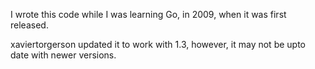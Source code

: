 I wrote this code while I was learning Go, in 2009, when it was first released.

xaviertorgerson updated it to work with 1.3, however, it may not be upto date with newer versions.

